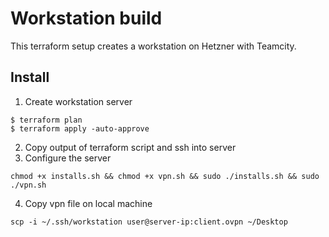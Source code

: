 # Workstation build

This terraform setup creates a workstation on Hetzner with Teamcity.

## Install


1. Create workstation server

```
$ terraform plan
$ terraform apply -auto-approve
```
2. Copy output of terraform script and ssh into server
3. Configure the server
```
chmod +x installs.sh && chmod +x vpn.sh && sudo ./installs.sh && sudo ./vpn.sh
```
4. Copy vpn file on local machine 
```
scp -i ~/.ssh/workstation user@server-ip:client.ovpn ~/Desktop
```